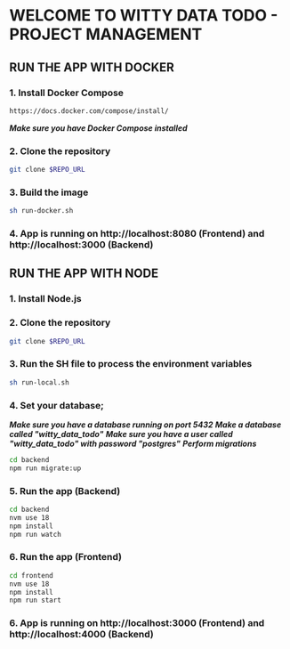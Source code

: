 # WELCOME TO WITTY DATA TODO - PROJECT MANAGEMENT

## RUN THE APP WITH DOCKER

### 1. Install Docker Compose
```bash
https://docs.docker.com/compose/install/
```
***Make sure you have Docker Compose installed***
### 2. Clone the repository
```bash
git clone $REPO_URL
```

### 3. Build the image
```bash
sh run-docker.sh
```

### 4. App is running on http://localhost:8080 (Frontend) and http://localhost:3000 (Backend)


## RUN THE APP WITH NODE

### 1. Install Node.js

### 2. Clone the repository
```bash
git clone $REPO_URL
```

### 3. Run the SH file to process the environment variables
```bash
sh run-local.sh
```

### 4. Set your database;
***Make sure you have a database running on port 5432***
***Make a database called "witty_data_todo"***
***Make sure you have a user called "witty_data_todo" with password "postgres"***
***Perform migrations***
```bash
cd backend
npm run migrate:up
```

### 5. Run the app (Backend)
```bash
cd backend
nvm use 18
npm install
npm run watch
```


### 6. Run the app (Frontend)
```bash
cd frontend
nvm use 18
npm install
npm run start
```

### 6. App is running on http://localhost:3000 (Frontend) and http://localhost:4000 (Backend)
